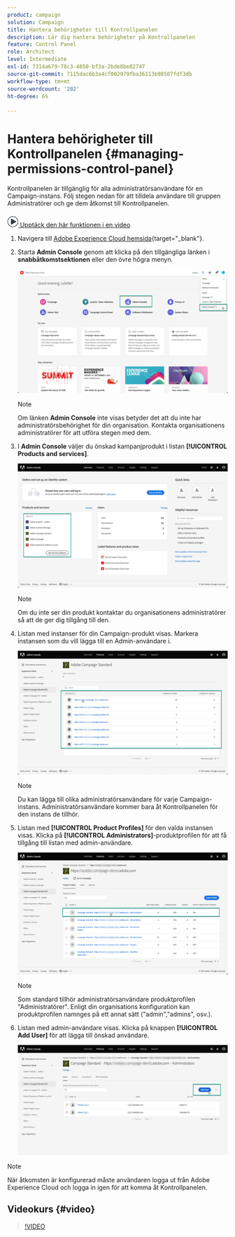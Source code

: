 ```yaml
---
product: campaign
solution: Campaign
title: Hantera behörigheter till Kontrollpanelen
description: Lär dig hantera behörigheter på Kontrollpanelen
feature: Control Panel
role: Architect
level: Intermediate
exl-id: 7314a679-78c3-4650-bf3a-2bde8be82747
source-git-commit: 7115dac6b3a4cf002979fba36113b98507fdf3db
workflow-type: tm+mt
source-wordcount: '282'
ht-degree: 6%

---
```


# Hantera behörigheter till Kontrollpanelen {#managing-permissions-control-panel}

Kontrollpanelen är tillgänglig för alla administratörsanvändare för en Campaign-instans. Följ stegen nedan för att tilldela användare till gruppen Administratörer och ge dem åtkomst till Kontrollpanelen.

![](assets/do-not-localize/how-to-video.png)[ Upptäck den här funktionen i en video](../../discover/using/managing-permissions.md#video)

1. Navigera till [Adobe Experience Cloud hemsida](https://experiencecloud.adobe.com/?lang=sv){target=&quot;_blank&quot;}.

1. Starta **Admin Console** genom att klicka på den tillgängliga länken i **snabbåtkomstsektionen** eller den övre högra menyn.

   ![](assets/do-not-localize/control_panel_admin-console.png)

   >[!NOTE]
   >
   >Om länken **Admin Console** inte visas betyder det att du inte har administratörsbehörighet för din organisation. Kontakta organisationens administratörer för att utföra stegen med dem.

1. I **Admin Console** väljer du önskad kampanjprodukt i listan **[!UICONTROL Products and services]**.

   ![](assets/do-not-localize/control_panel_product-list.png)

   >[!NOTE]
   >
   >Om du inte ser din produkt kontaktar du organisationens administratörer så att de ger dig tillgång till den.

1. Listan med instanser för din Campaign-produkt visas. Markera instansen som du vill lägga till en Admin-användare i.

   ![](assets/do-not-localize/control_panel_add_user_4.png)

   >[!NOTE]
   >
   >Du kan lägga till olika administratörsanvändare för varje Campaign-instans. Administratörsanvändare kommer bara åt Kontrollpanelen för den instans de tillhör.

1. Listan med **[!UICONTROL Product Profiles]** för den valda instansen visas. Klicka på **[!UICONTROL Administrators]**-produktprofilen för att få tillgång till listan med admin-användare.

   ![](assets/do-not-localize/control_panel_add_user_5.png)

   >[!NOTE]
   >
   >Som standard tillhör administratörsanvändare produktprofilen &quot;Administratörer&quot;. Enligt din organisations konfiguration kan produktprofilen namnges på ett annat sätt (&quot;admin&quot;,&quot;admins&quot;, osv.).

1. Listan med admin-användare visas. Klicka på knappen **[!UICONTROL Add User]** för att lägga till önskad användare.

   ![](assets/do-not-localize/control_panel_add_user_6.png)

>[!NOTE]
>
>När åtkomsten är konfigurerad måste användaren logga ut från Adobe Experience Cloud och logga in igen för att komma åt Kontrollpanelen.

## Videokurs {#video}

>[!VIDEO](https://video.tv.adobe.com/v/27147?quality=12)
